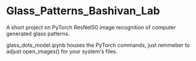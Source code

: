 # Glass_Patterns_Bashivan_Lab

A short project on PyTorch ResNet50 image recognition of computer generated glass patterns.

glass_dots_model.ipynb houses the PyTorch commands, just remmeber to adjust open_images() for your system's files.
